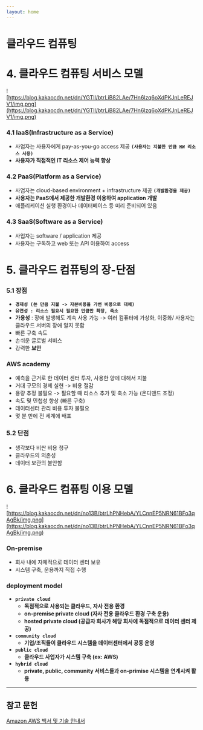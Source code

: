 ```yaml
---
layout: home
---
```


# 클라우드 컴퓨팅

# **4. 클라우드 컴퓨팅 서비스 모델**

![https://blog.kakaocdn.net/dn/YGTIl/btrLiB82LAe/7Hn6lzq6oXdPKJnLeREJV1/img.png](https://blog.kakaocdn.net/dn/YGTIl/btrLiB82LAe/7Hn6lzq6oXdPKJnLeREJV1/img.png)

### **4.1 IaaS(Infrastructure as a Service)**

- 사업자는 사용자에게 pay-as-you-go access 제공 **`(사용자는 지불한 만큼 HW 리소스 사용)`**
- **사용자가 직접적인 IT 리소스 제어 능력 향상**

### **4.2 PaaS(Platform as a Service)**

- 사업자는 cloud-based environment + infrastructure 제공 **`(개발환경을 제공)`**
- **사용자는 PaaS에서 제공한 개발환경 이용하여 application 개발**
- 애플리케이션 실행 환경이나 데이터베이스 등 미리 준비되어 있음

### **4.3 SaaS(Software as a Service)**

- 사업자는 software / application 제공
- 사용자는 구독하고 web 또는 API 이용하여 access

# **5. 클라우드 컴퓨팅의 장-단점**

### **5.1 장점**

- **`경제성 (쓴 만큼 지불 -> 자본비용을 가변 비용으로 대체)`**
- **`유연성 : 리소스 필요시 필요한 만큼만 확장, 축소`**
- **가용성** : 장애 발생해도 계속 사용 가능 -> 여러 컴퓨터에 가상화, 이중화/ 사용자는 클라우드 서버의 장애 알지 못함
- 빠른 구축 속도
- 손쉬운 글로벌 서비스
- 강력한 **보안**

### **AWS academy**

- 예측을 근거로 한 데이터 센터 투자, 사용한 양에 대해서 지불
- 거대 규모의 경제 실현 -> 비용 절감
- 용량 추정 불필요 -> 필요할 때 리소스 추가 및 축소 가능 (온디맨드 조정)
- 속도 및 민첩성 향상 (빠른 구축)
- 데이터센터 관리 비용 투자 불필요
- 몇 분 만에 전 세계에 배포

### **5.2 단점**

- 생각보다 비싼 비용 청구
- 클라우드의 의존성
- 데이터 보관의 불안함

# **6. 클라우드 컴퓨팅 이용 모델**

![https://blog.kakaocdn.net/dn/no13B/btrLhPNHebA/YLCnnEP5NRN61BFo3qAgBk/img.png](https://blog.kakaocdn.net/dn/no13B/btrLhPNHebA/YLCnnEP5NRN61BFo3qAgBk/img.png)

### **On-premise**

- 회사 내에 자체적으로 데이터 센터 보유
- 시스템 구축, 운용까지 직접 수행

### **deployment model**

- **`private cloud`**
    - **독점적으로 사용되는 클라우드, 자사 전용 환경**
    - **on-premise private cloud (자사 전용 클라우드 환경 구축 운용)**
    - **hosted private cloud (공급자 회사가 해당 회사에 독점적으로 데이터 센터 제공)**
- **`community cloud`**
    - **기업/조직들이 클라우드 시스템을 데이터센터에서 공동 운영**
- **`public cloud`**
    - **클라우드 사업자가 시스템 구축 (ex: AWS)**
- **`hybrid cloud`**
    - **private, public, community 서비스들과 on-primise 시스템을 연계시켜 활용**

---
## 참고 문헌
[Amazon AWS 백서 및 기술 안내서](
https://aws.amazon.com/ko/whitepapers/?whitepapers-main.sort-by=item.additionalFields.sortDate&whitepapers-main.sort-order=desc&awsf.whitepapers-content-type=*all&awsf.whitepapers-global-methodology=*all&awsf.whitepapers-tech-category=*all&awsf.whitepapers-industries=*all&awsf.whitepapers-business-category=*all)